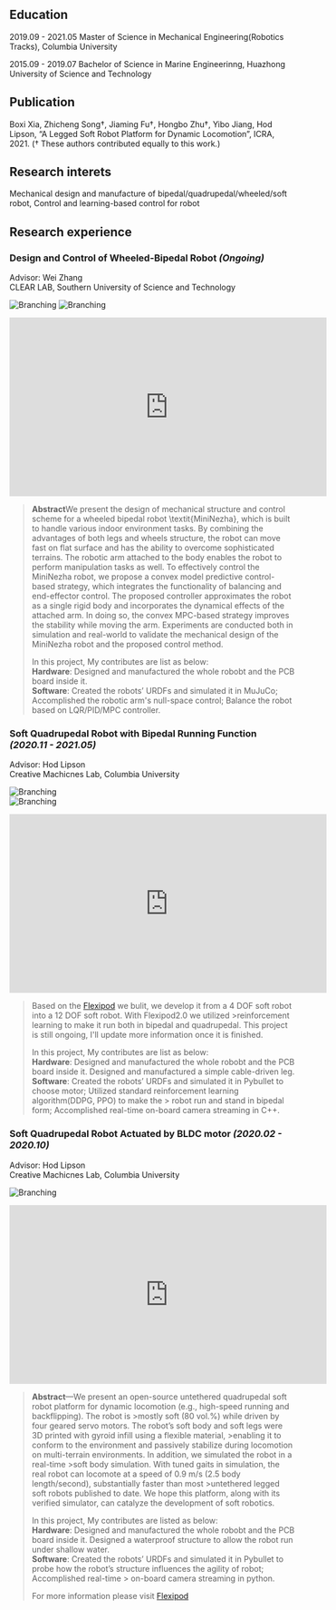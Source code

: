 ## Education

2019.09 - 2021.05 Master of Science in Mechanical Engineering(Robotics Tracks), Columbia University 

2015.09 - 2019.07 Bachelor of Science in Marine Engineerinng, Huazhong University of Science and Technology

## Publication
Boxi Xia, Zhicheng Song†, Jiaming Fu†, Hongbo Zhu†, Yibo Jiang, Hod Lipson, “A Legged Soft Robot Platform for Dynamic Locomotion”, ICRA, 2021. († These authors contributed equally to this work.)

## Research interets
Mechanical design and manufacture of bipedal/quadrupedal/wheeled/soft robot, Control and learning-based control for robot

## Research experience

### Design and Control of Wheeled-Bipedal Robot _(Ongoing)_    

Advisor: Wei Zhang  
CLEAR LAB, Southern University of Science and Technology  

![Branching](./assets/robot.jpg)
![Branching](./assets/control.jpg) 
<p align="center">
<iframe width="560" height="315" src="https://www.youtube.com/embed/IS4vOGlrugQ" title="YouTube video player" frameborder="0" allow="accelerometer; autoplay; clipboard-write; encrypted-media; gyroscope; picture-in-picture" allowfullscreen></iframe>
</p>

>**Abstract**We present the design of mechanical structure and control scheme for a wheeled bipedal robot \textit{MiniNezha}, which is built to handle various indoor environment tasks. By combining the advantages of both legs and wheels structure, the robot can move fast on flat surface and has the ability to overcome sophisticated terrains. The robotic arm attached to the body enables the robot to perform manipulation tasks as well. To effectively control the MiniNezha robot, we propose a convex model predictive control-based strategy, which integrates the functionality of balancing and end-effector control. The proposed controller approximates the robot as a single rigid body and incorporates the dynamical effects of the attached arm. In doing so, the convex MPC-based strategy improves the stability while moving the arm. Experiments are conducted both in simulation and real-world to validate the mechanical design of the MiniNezha robot and the proposed control method.
>
>In this project, My contributes are list as below:  
>    **Hardware**: Designed and manufactured the whole robobt and the PCB board inside it.  
>    **Software**: Created the robots’ URDFs and simulated it in MuJuCo; Accomplished the robotic arm's null-space control; Balance the robot based on LQR/PID/MPC controller.

### Soft Quadrupedal Robot with Bipedal Running Function _(2020.11 - 2021.05)_

Advisor: Hod Lipson  
Creative Machicnes Lab, Columbia University

![Branching](./assets/Flexipod2.0.jpg)  
![Branching](./assets/PCB.jpg)  
<p align="center">
<iframe width="560" height="315" src="https://www.youtube.com/embed/fAjOaO8Wtlg" title="YouTube video player" frameborder="0" allow="accelerometer; autoplay; clipboard-write; encrypted-media; gyroscope; picture-in-picture" allowfullscreen></iframe>
</p>  

>Based on the [Flexipod](https://boxixia.github.io/Flexipod/) we bulit, we develop it from a 4 DOF soft robot into a 12 DOF soft robot. With Flexipod2.0 we utilized >reinforcement learning to make it run both in bipedal and quadrupedal. This project is still ongoing, I'll update more information once it is finished.  
>
>In this project, My contributes are list as below:  
>    **Hardware**: Designed and manufactured the whole robobt and the PCB board inside it. Designed and manufactured a simple cable-driven leg.  
>    **Software**: Created the robots’ URDFs and simulated it in Pybullet to choose motor; Utilized standard reinforcement learning algorithm(DDPG, PPO) to make the >    robot run and stand in bipedal form; Accomplished real-time on-board camera streaming in C++.

### Soft Quadrupedal Robot Actuated by BLDC motor _(2020.02 - 2020.10)_

Advisor: Hod Lipson  
Creative Machicnes Lab, Columbia University

![Branching](./assets/terrain_run.jpg)
<p align="center">
<iframe width="560" height="315" src="https://www.youtube.com/embed/3h0RwY_tpGc" title="YouTube video player" frameborder="0" allow="accelerometer; autoplay; clipboard-write; encrypted-media; gyroscope; picture-in-picture" allowfullscreen></iframe>
</p>

>**Abstract**—We present an open-source untethered quadrupedal soft robot platform for dynamic locomotion (e.g., high-speed running and backflipping). The robot is >mostly soft (80 vol.%) while driven by four geared servo motors. The robot’s soft body and soft legs were 3D printed with gyroid infill using a flexible material, >enabling it to conform to the environment and passively stabilize during locomotion on multi-terrain environments. In addition, we simulated the robot in a real-time >soft body simulation. With tuned gaits in simulation, the real robot can locomote at a speed of 0.9 m/s (2.5 body length/second), substantially faster than most >untethered legged soft robots published to date. We hope this platform, along with its verified simulator, can catalyze the development of soft robotics.  
>
>In this project, My contributes are listed as below:  
>    **Hardware**: Designed and manufactured the whole robobt and the PCB board inside it. Designed a waterproof structure to allow the robot run under shallow water.  
>    **Software**: Created the robots’ URDFs and simulated it in Pybullet to probe how the robot’s structure influences the agility of robot; Accomplished real-time >    on-board camera streaming in python.
>
>For more information please visit [Flexipod](https://boxixia.github.io/Flexipod/)
